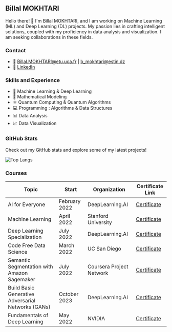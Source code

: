 ## Billal MOKHTARI


Hello there! 👋 I'm Billal MOKHTARI, and I am working on Machine Learning (ML) and Deep Learning (DL) projects. My passion lies in crafting intelligent solutions, coupled with my proficiency in data analysis and visualization. I am seeking collaborations in these fields.

### Contact
- 📧 [Billal.MOKHTARI@etu.uca.fr](mailto:Billal.MOKHTARI@etu.uca.fr) | [b_mokhtari@estin.dz](mailto:b_mokhtari@estin.dz)
- 🔗 [LinkedIn](https://www.linkedin.com/in/billal-mokhtari-485653232/)

### Skills and Experience
- 🤖 Machine Learning & Deep Learning
- 🧮 Mathematical Modeling
- ⚛️ Quantum Computing & Quantum Algorithms
- 💻 Programming : Algorithms & Data Structures
- 📊 Data Analysis
- 📈 Data Visualization

### GitHub Stats

Check out my GitHub stats and explore some of my latest projects!

![Top Langs](https://github-readme-stats.vercel.app/api/top-langs/?username=Billal-MOKHTARI&layout=compact&theme=dark)

<meta name="google-site-verification" content="-vTM-RFIUNbDS50zh5erkinP8YJkRUCldl-JDD4aEj4" />

### Courses
| Topic                                       | Start       | Organization         | Certificate Link                                                                                 |
|---------------------------------------------|-------------|-------------|--------------------------------------------------------------------------------------------------|
| AI for Everyone                            | February 2022 | DeepLearning.AI    | [Certificate](https://www.coursera.org/account/accomplishments/certificate/RG4D4F3DWGXL)               |
| Machine Learning                          | April 2022   | Stanford University | [Certificate](https://www.coursera.org/account/accomplishments/certificate/KRG8RKR3CWQG)           |
| Deep Learning Specialization             | July 2022    | DeepLearning.AI    | [Certificate](https://www.coursera.org/account/accomplishments/specialization/certificate/LDU7BQ36AWQZ) |
| Code Free Data Science                   | March 2022   | UC San Diego        | [Certificate](https://www.coursera.org/account/accomplishments/certificate/5VH4WFT2KHR7)        |
| Semantic Segmentation with Amazon Sagemaker | July 2022    | Coursera Project Network | [Certificate](https://www.coursera.org/account/accomplishments/certificate/AHNC3VBQL9ZY)      |
| Build Basic Generative Adversarial Networks (GANs) | October 2023 | DeepLearning.AI | [Certificate](https://www.coursera.org/account/accomplishments/certificate/BS5Y7K8FXSZZ)      |
| Fundamentals of Deep Learning            | May 2022     | NVIDIA              | [Certificate](https://courses.nvidia.com/certificates/c3b4ae8e87fa498db36df661a9b33468/)      |

